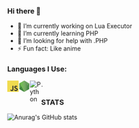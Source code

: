 ### Hi there 👋

- 🔭 I’m currently working on Lua Executor
- 🌱 I’m currently learning  PHP
- 🤔 I’m looking for help with  .PHP
- ⚡ Fun fact: Like anime
### Languages I Use:


<img align="left" alt="JavaScript" width="26px" src="https://raw.githubusercontent.com/github/explore/80688e429a7d4ef2fca1e82350fe8e3517d3494d/topics/javascript/javascript.png" />
<img align="left" alt="Node.js" width="26px" src="https://raw.githubusercontent.com/github/explore/80688e429a7d4ef2fca1e82350fe8e3517d3494d/topics/nodejs/nodejs.png" />
<img align="left" alt="Python" width="26px" src="https://upload.wikimedia.org/wikipedia/commons/thumb/c/cf/Lua-Logo.svg/1200px-Lua-Logo.svg.png" />
.

### STATS


![Anurag's GitHub stats](https://github-readme-stats.vercel.app/api?username=SzpadelDEV&show_icons=true&theme=radical)
